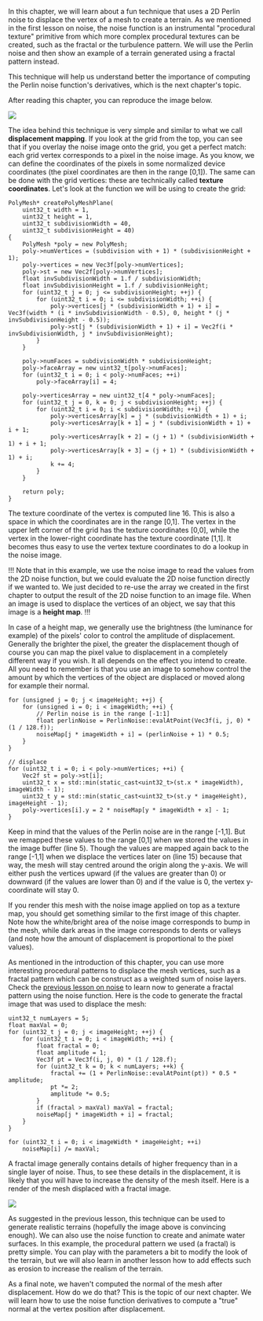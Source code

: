 In this chapter, we will learn about a fun technique that uses a 2D Perlin noise to displace the vertex of a mesh to create a terrain. As we mentioned in the first lesson on noise, the noise function is an instrumental "procedural texture" primitive from which more complex procedural textures can be created, such as the fractal or the turbulence pattern. We will use the Perlin noise and then show an example of a terrain generated using a fractal pattern instead.

This technique will help us understand better the importance of computing the Perlin noise function's derivatives, which is the next chapter's topic.

After reading this chapter, you can reproduce the image below.

![](/images/noise-part-2/perlin-noise-terrain-mesh1.png?)

The idea behind this technique is very simple and similar to what we call **displacement mapping**. If you look at the grid from the top, you can see that if you overlay the noise image onto the grid, you get a perfect match: each grid vertex corresponds to a pixel in the noise image. As you know, we can define the coordinates of the pixels in some normalized device coordinates (the pixel coordinates are then in the range [0,1]). The same can be done with the grid vertices: these are technically called **texture coordinates**. Let's look at the function we will be using to create the grid:

```
PolyMesh* createPolyMeshPlane( 
    uint32_t width = 1, 
    uint32_t height = 1, 
    uint32_t subdivisionWidth = 40, 
    uint32_t subdivisionHeight = 40) 
{ 
    PolyMesh *poly = new PolyMesh; 
    poly->numVertices = (subdivision with + 1) * (subdivisionHeight + 1); 
    poly->vertices = new Vec3f[poly->numVertices]; 
    poly->st = new Vec2f[poly->numVertices]; 
    float invSubdivisionWidth = 1.f / subdivisionWidth; 
    float invSubdivisionHeight = 1.f / subdivisionHeight; 
    for (uint32_t j = 0; j <= subdivisionHeight; ++j) { 
        for (uint32_t i = 0; i <= subdivisionWidth; ++i) { 
            poly->vertices[j * (subdivisionWidth + 1) + i] = Vec3f(width * (i * invSubdivisionWidth - 0.5), 0, height * (j * invSubdivisionHeight - 0.5)); 
            poly->st[j * (subdivisionWidth + 1) + i] = Vec2f(i * invSubdivisionWidth, j * invSubdivisionHeight); 
        } 
    } 
 
    poly->numFaces = subdivisionWidth * subdivisionHeight; 
    poly->faceArray = new uint32_t[poly->numFaces]; 
    for (uint32_t i = 0; i < poly->numFaces; ++i) 
        poly->faceArray[i] = 4; 
 
    poly->verticesArray = new uint32_t[4 * poly->numFaces]; 
    for (uint32_t j = 0, k = 0; j < subdivisionHeight; ++j) { 
        for (uint32_t i = 0; i < subdivisionWidth; ++i) { 
            poly->verticesArray[k] = j * (subdivisionWidth + 1) + i; 
            poly->verticesArray[k + 1] = j * (subdivisionWidth + 1) + i + 1; 
            poly->verticesArray[k + 2] = (j + 1) * (subdivisionWidth + 1) + i + 1; 
            poly->verticesArray[k + 3] = (j + 1) * (subdivisionWidth + 1) + i; 
            k += 4; 
        } 
    } 
 
    return poly; 
}
```

The texture coordinate of the vertex is computed line 16. This is also a space in which the coordinates are in the range [0,1]. The vertex in the upper left corner of the grid has the texture coordinates [0,0], while the vertex in the lower-right coordinate has the texture coordinate [1,1]. It becomes thus easy to use the vertex texture coordinates to do a lookup in the noise image.

!!!
Note that in this example, we use the noise image to read the values from the 2D noise function, but we could evaluate the 2D noise function directly if we wanted to. We just decided to re-use the array we created in the first chapter to output the result of the 2D noise function to an image file. When an image is used to displace the vertices of an object, we say that this image is a **height map**.
!!!

In case of a height map, we generally use the brightness (the luminance for example) of the pixels' color to control the amplitude of displacement. Generally the brighter the pixel, the greater the displacement though of course you can map the pixel value to displacement in a completely different way if you wish. It all depends on the effect you intend to create. All you need to remember is that you use an image to somehow control the amount by which the vertices of the object are displaced or moved along for example their normal.

```
for (unsigned j = 0; j < imageHeight; ++j) { 
    for (unsigned i = 0; i < imageWidth; ++i) { 
        // Perlin noise is in the range [-1:1]
        float perlinNoise = PerlinNoise::evalAtPoint(Vec3f(i, j, 0) * (1 / 128.f)); 
        noiseMap[j * imageWidth + i] = (perlinNoise + 1) * 0.5; 
    } 
} 
 
// displace
for (uint32_t i = 0; i < poly->numVertices; ++i) { 
    Vec2f st = poly->st[i]; 
    uint32_t x = std::min(static_cast<uint32_t>(st.x * imageWidth), imageWidth - 1); 
    uint32_t y = std::min(static_cast<uint32_t>(st.y * imageHeight), imageHeight - 1); 
    poly->vertices[i].y = 2 * noiseMap[y * imageWidth + x] - 1; 
}
```

Keep in mind that the values of the Perlin noise are in the range [-1,1]. But we remapped these values to the range [0,1] when we stored the values in the image buffer (line 5). Though the values are mapped again back to the range [-1,1] when we displace the vertices later on (line 15) because that way, the mesh will stay centred around the origin along the y-axis. We will either push the vertices upward (if the values are greater than 0) or downward (if the values are lower than 0) and if the value is 0, the vertex y-coordinate will stay 0.

If you render this mesh with the noise image applied on top as a texture map, you should get something similar to the first image of this chapter. Note how the white/bright area of the noise image corresponds to bump in the mesh, while dark areas in the image corresponds to dents or valleys (and note how the amount of displacement is proportional to the pixel values).

As mentioned in the introduction of this chapter, you can use more interesting procedural patterns to displace the mesh vertices, such as a fractal pattern which can be construct as a weighted sum of noise layers. Check the [previous lesson on noise](/lessons/procedural-generation-vritual-worlds%20/procedural-patterns-noise-part-1/simple-pattern-examples) to learn now to generate a fractal pattern using the noise function. Here is the code to generate the fractal image that was used to displace the mesh:

```
uint32_t numLayers = 5; 
float maxVal = 0; 
for (uint32_t j = 0; j < imageHeight; ++j) { 
    for (uint32_t i = 0; i < imageWidth; ++i) { 
        float fractal = 0; 
        float amplitude = 1; 
        Vec3f pt = Vec3f(i, j, 0) * (1 / 128.f); 
        for (uint32_t k = 0; k < numLayers; ++k) { 
            fractal += (1 + PerlinNoise::evalAtPoint(pt)) * 0.5 * amplitude; 
            pt *= 2; 
            amplitude *= 0.5; 
        } 
        if (fractal > maxVal) maxVal = fractal; 
        noiseMap[j * imageWidth + i] = fractal; 
    } 
} 
 
for (uint32_t i = 0; i < imageWidth * imageHeight; ++i) 
    noiseMap[i] /= maxVal;
```

A fractal image generally contains details of higher frequency than in a single layer of noise. Thus, to see these details in the displacement, it is likely that you will have to increase the density of the mesh itself. Here is a render of the mesh displaced with a fractal image.

![](/images/noise-part-2/perlin-noise-terrain-mesh2.png?)

As suggested in the previous lesson, this technique can be used to generate realistic terrains (hopefully the image above is convincing enough). We can also use the noise function to create and animate water surfaces. In this example, the procedural pattern we used (a fractal) is pretty simple. You can play with the parameters a bit to modify the look of the terrain, but we will also learn in another lesson how to add effects such as erosion to increase the realism of the terrain.

As a final note, we haven't computed the normal of the mesh after displacement. How do we do that? This is the topic of our next chapter. We will learn how to use the noise function derivatives to compute a "true" normal at the vertex position after displacement.
